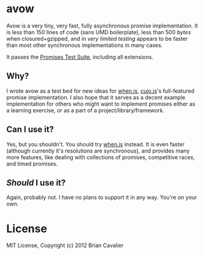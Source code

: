 # avow

Avow is a very tiny, very fast, fully asynchronous promise implementation.  It is less than 150 lines of code (sans UMD boilerplate), less than 500 *bytes* when closured+gzipped, and in *very limited testing* appears to be faster than most other synchronous implementations in many cases.

It passes the [Promises Test Suite](https://github.com/domenic/promise-tests), including all extensions.

## Why?

I wrote avow as a test bed for new ideas for [when.js](https://github.com/cujojs/when), [cujo.js](http://cujojs.com)'s full-featured promise implementation.  I also hope that it serves as a decent example implementation for others who might want to implement promises either as a learning exercise, or as a part of a project/library/framework.

## Can I use it?

Yes, but you shouldn't.  You should try [when.js](https://github.com/cujojs/when) instead.  It is even faster (although currently it's resolutions are synchronous), and provides many more features, like dealing with collections of promises, competitive races, and timed promises.

## *Should* I use it?

Again, probably not.  I have no plans to support it in any way.  You're on your own.

# License

MIT License, Copyright (c) 2012 Brian Cavalier